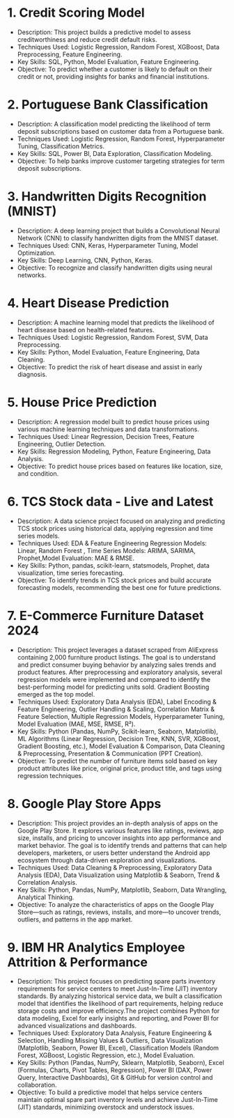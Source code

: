# 1. Credit Scoring Model
* Description: This project builds a predictive model to assess creditworthiness and reduce credit default risks.
* Techniques Used: Logistic Regression, Random Forest, XGBoost, Data Preprocessing, Feature Engineering.
* Key Skills: SQL, Python, Model Evaluation, Feature Engineering.
* Objective: To predict whether a customer is likely to default on their credit or not, providing insights for banks and financial institutions.
# 2. Portuguese Bank Classification
* Description: A classification model predicting the likelihood of term deposit subscriptions based on customer data from a Portuguese bank.
* Techniques Used: Logistic Regression, Random Forest, Hyperparameter Tuning, Classification Metrics.
* Key Skills: SQL, Power BI, Data Exploration, Classification Modeling.
* Objective: To help banks improve customer targeting strategies for term deposit subscriptions.
# 3. Handwritten Digits Recognition (MNIST)
* Description: A deep learning project that builds a Convolutional Neural Network (CNN) to classify handwritten digits from the MNIST dataset.
* Techniques Used: CNN, Keras, Hyperparameter Tuning, Model Optimization.
* Key Skills: Deep Learning, CNN, Python, Keras.
* Objective: To recognize and classify handwritten digits using neural networks.
# 4. Heart Disease Prediction
* Description: A machine learning model that predicts the likelihood of heart disease based on health-related features.
* Techniques Used: Logistic Regression, Random Forest, SVM, Data Preprocessing.
* Key Skills: Python, Model Evaluation, Feature Engineering, Data Cleaning.
* Objective: To predict the risk of heart disease and assist in early diagnosis.
# 5. House Price Prediction
* Description: A regression model built to predict house prices using various machine learning techniques and data transformations.
* Techniques Used: Linear Regression, Decision Trees, Feature Engineering, Outlier Detection.
* Key Skills: Regression Modeling, Python, Feature Engineering, Data Analysis.
* Objective: To predict house prices based on features like location, size, and condition.
# 6. TCS Stock data - Live and Latest
* Description: A data science project focused on analyzing and predicting TCS stock prices using historical data, applying regression and time series models.
* Techniques Used: EDA & Feature Engineering Regression Models: Linear, Random Forest , Time Series Models: ARIMA, SARIMA, Prophet,Model Evaluation: MAE & RMSE.
* Key Skills: Python, pandas, scikit-learn, statsmodels, Prophet, data visualization, time series forecasting.
* Objective: To identify trends in TCS stock prices and build accurate forecasting models, recommending the best one for future predictions.
# 7. E-Commerce Furniture Dataset 2024
* Description: This project leverages a dataset scraped from AliExpress containing 2,000 furniture product listings. The goal is to understand and predict consumer buying behavior by analyzing sales trends and product features. After preprocessing and exploratory analysis, several regression models were implemented and compared to identify the best-performing model for predicting units sold. Gradient Boosting emerged as the top model.
* Techniques Used: Exploratory Data Analysis (EDA), Label Encoding & Feature Engineering, Outlier Handling & Scaling, Correlation Matrix & Feature Selection, Multiple Regression Models, Hyperparameter Tuning, Model Evaluation (MAE, MSE, RMSE, R²).
* Key Skills: Python (Pandas, NumPy, Scikit-learn, Seaborn, Matplotlib), ML Algorithms (Linear Regression, Decision Tree, KNN, SVR, XGBoost, Gradient Boosting, etc.), Model Evaluation & Comparison, Data Cleaning & Preprocessing, Presentation & Communication (PPT Creation).
* Objective: To predict the number of furniture items sold based on key product attributes like price, original price, product title, and tags using regression techniques.
# 8. Google Play Store Apps
* Description: This project provides an in-depth analysis of apps on the Google Play Store. It explores various features like ratings, reviews, app size, installs, and pricing to uncover insights into app performance and market behavior. The goal is to identify trends and patterns that can help developers, marketers, or users better understand the Android app ecosystem through data-driven exploration and visualizations.
* Techniques Used: Data Cleaning & Preprocessing, Exploratory Data Analysis (EDA), Data Visualization using Matplotlib & Seaborn, Trend & Correlation Analysis.
* Key Skills: Python, Pandas, NumPy, Matplotlib, Seaborn, Data Wrangling, Analytical Thinking.
* Objective: To analyze the characteristics of apps on the Google Play Store—such as ratings, reviews, installs, and more—to uncover trends, outliers, and patterns in the app market.
# 9. IBM HR Analytics Employee Attrition & Performance
* Description: This project focuses on predicting spare parts inventory requirements for service centers to meet Just-In-Time (JIT) inventory standards. By analyzing historical service data, we built a classification model that identifies the likelihood of part requirements, helping reduce storage costs and improve efficiency.The project combines Python for data modeling, Excel for early insights and reporting, and Power BI for advanced visualizations and dashboards.
* Techniques Used: Exploratory Data Analysis, Feature Engineering & Selection, Handling Missing Values & Outliers, Data Visualization (Matplotlib, Seaborn, Power BI, Excel), Classification Models (Random Forest, XGBoost, Logistic Regression, etc.), Model Evaluation.
* Key Skills: Python (Pandas, NumPy, Sklearn, Matplotlib, Seaborn), Excel (Formulas, Charts, Pivot Tables, Regression), Power BI (DAX, Power Query, Interactive Dashboards), Git & GitHub for version control and collaboration.
* Objective: To build a predictive model that helps service centers maintain optimal spare part inventory levels and achieve Just-In-Time (JIT) standards, minimizing overstock and understock issues.



